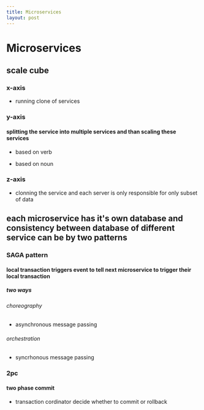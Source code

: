 ```yaml
---
title: Microservices
layout: post
---
```

      

# Microservices  

## scale cube   

### x-axis   

* running clone of services   

### y-axis   

#### splitting the service into multiple services and than scaling these services   

* based on verb   

* based on noun   

### z-axis   

* clonning the service and each server is only responsible for only subset of data   

## each microservice has it's own database and consistency between database of different service can be by two patterns   

### SAGA pattern   

#### local transaction triggers event to tell next microservice to trigger their local transaction   

##### two ways   

###### choreography   

* asynchronous message passing   

###### orchestration   

* syncrhonous message passing   

### 2pc   

#### two phase commit   

* transaction cordinator decide whether to commit or rollback   
